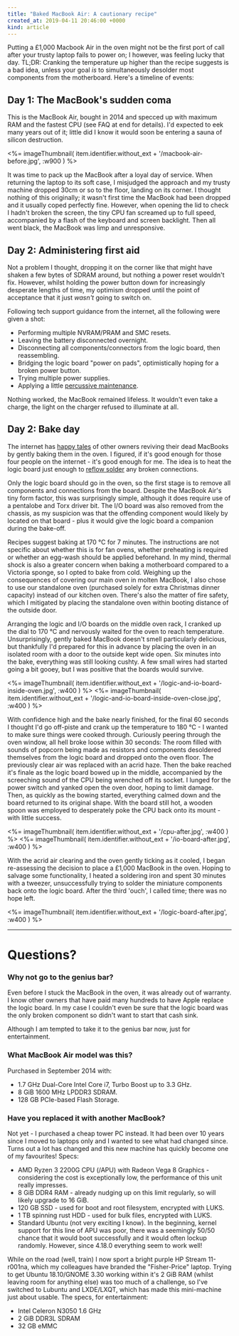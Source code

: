 ```yaml
---
title: "Baked MacBook Air: A cautionary recipe"
created_at: 2019-04-11 20:46:00 +0000
kind: article
---
```


Putting a £1,000 Macbook Air in the oven might not be the first port of call
after your trusty laptop fails to power on; I however, was feeling lucky that
day. TL;DR: Cranking the temperature up higher than the recipe suggests is a
bad idea, unless your goal _is_ to simultaneously desolder most components from
the motherboard. Here's a timeline of events:

## Day 1: The MacBook's sudden coma
This is the MacBook Air, bought in 2014 and specced up with maximum RAM and the
fastest CPU (see FAQ at end for details). I'd expected to eek many years out of
it; little did I know it would soon be entering a sauna of silicon destruction.

<div class='gallery'>
<%=
imageThumbnail(
    item.identifier.without_ext +
    '/macbook-air-before.jpg',
    :w900
)
%>
</div>

It was time to pack up the MacBook after a loyal day of service. When returning
the laptop to its soft case, I misjudged the approach and my trusty machine
dropped 30cm or so to the floor, landing on its corner. I thought nothing of
this originally; it wasn't first time the MacBook had been dropped and it
usually coped perfectly fine. However, when opening the lid to check I hadn't
broken the screen, the tiny CPU fan screamed up to full speed, accompanied by a
flash of the keyboard and screen backlight. Then all went black, the MacBook
was limp and unresponsive.

## Day 2: Administering first aid
Not a problem I thought, dropping it on the corner like that might have shaken
a few bytes of SDRAM around, but nothing a power reset wouldn't fix. However,
whilst holding the power button down for increasingly desperate lengths of
time, my optimism dropped until the point of acceptance that it just _wasn't_
going to switch on.

Following tech support guidance from the internet, all the following were given
a shot:

 * Performing multiple NVRAM/PRAM and SMC resets.
 * Leaving the battery disconnected overnight.
 * Disconnecting all components/connectors from the logic board, then
   reassembling.
 * Bridging the logic board "power on pads", optimistically hoping for a broken
   power button.
 * Trying multiple power supplies.
 * Applying a little [percussive maintenance](https://en.wiktionary.org/wiki/percussive_maintenance).

Nothing worked, the MacBook remained lifeless. It wouldn't even take a charge,
the light on the charger refused to illuminate at all.


## Day 2: Bake day
The internet has [happy
tales](http://ales.io/2014/03/09/how-to-bake-a-mac.html) of other owners
reviving their dead MacBooks by gently baking them in the oven. I figured, if
it's good enough for those four people on the internet - it's good enough for
me. The idea is to heat the logic board just enough to [reflow
solder](https://en.wikipedia.org/wiki/Reflow_soldering) any broken connections.

Only the logic board should go in the oven, so the first stage is to remove all
components and connections from the board. Despite the MacBook Air's tiny form
factor, this was surprisingly simple, although it does require use of a
pentalobe and Torx driver bit. The I/O board was also removed from the chassis,
as my suspicion was that the offending component would likely by located on
that board - plus it would give the logic board a companion during the
bake-off.

Recipes suggest baking at 170 °C for 7 minutes. The instructions are not
specific about whether this is for fan ovens, whether preheating is required or
whether an egg-wash should be applied beforehand. In my mind, thermal shock is
also a greater concern when baking a motherboard compared to a Victoria sponge,
so I opted to bake from cold. Weighing up the consequences of covering our main
oven in molten MacBook, I also chose to use our standalone oven (purchased
solely for extra Christmas dinner capacity) instead of our kitchen oven.
There's also the matter of fire safety, which I mitigated by placing the
standalone oven within booting distance of the outside door.

Arranging the logic and I/O boards on the middle oven rack, I cranked up the
dial to 170 °C and nervously waited for the oven to reach temperature.
Unsurprisingly, gently baked MacBook doesn't smell particularly delicious, but
thankfully I'd prepared for this in advance by placing the oven in an isolated
room with a door to the outside kept wide open. Six minutes into the bake,
everything was still looking cushty. A few small wires had started going a bit
gooey, but I was positive that the boards would survive.


<div class='gallery'>
<%=
imageThumbnail(
    item.identifier.without_ext +
    '/logic-and-io-board-inside-oven.jpg',
    :w400
)
%>
<%=
imageThumbnail(
    item.identifier.without_ext +
    '/logic-and-io-board-inside-oven-close.jpg',
    :w400
)
%>
</div>

With confidence high and the bake nearly finished, for the final 60 seconds I
thought I'd go off-piste and crank up the temperature to 180 °C - I wanted to
make sure things were cooked through. Curiously peering through the oven
window, all hell broke loose within 30 seconds: The room filled with sounds of
popcorn being made as resistors and components desoldered themselves from the
logic board and dropped onto the oven floor. The previously clear air was
replaced with an acrid haze. Then the bake reached it's finale as the logic
board bowed up in the middle, accompanied by the screeching sound of the CPU
being wrenched off its socket. I lunged for the power switch and yanked open
the oven door, hoping to limit damage. Then, as quickly as the bowing started,
everything calmed down and the board returned to its original shape. With the
board still hot, a wooden spoon was employed to desperately poke the CPU back
onto its mount - with little success.

<div class='gallery'>
<%=
imageThumbnail(
    item.identifier.without_ext +
    '/cpu-after.jpg',
    :w400
)
%>
<%=
imageThumbnail(
    item.identifier.without_ext +
    '/io-board-after.jpg',
    :w400
)
%>
</div>

With the acrid air clearing and the oven gently ticking as it cooled, I began
re-assessing the decision to place a £1,000 MacBook in the oven.  Hoping to
salvage some functionality, I heated a soldering iron and spent 30 minutes with
a tweezer, unsuccessfully trying to solder the miniature components back onto
the logic board. After the third 'ouch', I called time; there was no hope left.

<div class='gallery'>
<%=
imageThumbnail(
    item.identifier.without_ext +
    '/logic-board-after.jpg',
    :w400
)
%>
</div>

-----

# Questions?

### Why not go to the genius bar?
Even before I stuck the MacBook in the oven, it was already out of warranty. I
know other owners that have paid many hundreds to have Apple replace the logic
board. In my case I couldn't even be sure that the logic board was the only
broken component so didn't want to start that cash sink.

Although I am tempted to take it to the genius bar now, just for entertainment.


### What MacBook Air model was this?
Purchased in September 2014 with:

 * 1.7 GHz Dual-Core Intel Core i7, Turbo Boost up to 3.3 GHz.
 * 8 GiB 1600 MHz LPDDR3 SDRAM.
 * 128 GB PCIe-based Flash Storage.

### Have you replaced it with another MacBook?
Not yet - I purchased a cheap tower PC instead. It had been over 10 years since
I moved to laptops only and I wanted to see what had changed since. Turns out a
lot has changed and this new machine has quickly become one of my favourites!
Specs:

 * AMD Ryzen 3 2200G CPU (/APU) with Radeon Vega 8 Graphics - considering the
   cost is exceptionally low, the performance of this unit really impresses.
 * 8 GiB DDR4 RAM - already nudging up on this limit regularly, so will likely
   upgrade to 16 GiB.
 * 120 GB SSD - used for boot and root filesystem, encrypted with LUKS.
 * 1 TB spinning rust HDD - used for bulk files, encrypted with LUKS.
 * Standard Ubuntu (not very exciting I know). In the beginning, kernel support
   for this line of APU was poor, there was a seemingly 50/50 chance that it
   would boot successfully and it would often lockup randomly. However, since
   4.18.0 everything seem to work well!

While on the road (well, train) I now sport a bright purple HP Stream
11-r001na, which my colleagues have branded the "Fisher-Price" laptop. Trying
to get Ubuntu 18.10/GNOME 3.30 working within it's 2 GiB RAM (whilst leaving
room for anything else) was too much of a challenge, so I've switched to
Lubuntu and LXDE/LXQT, which has made this mini-machine just about usable. The
specs, for entertainment:

 * Intel Celeron N3050 1.6 GHz
 * 2 GiB DDR3L SDRAM
 * 32 GB eMMC
